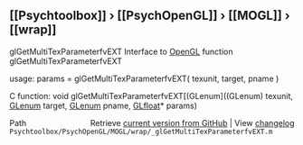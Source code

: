 ## [[Psychtoolbox]] &#8250; [[PsychOpenGL]] &#8250; [[MOGL]] &#8250; [[wrap]]

glGetMultiTexParameterfvEXT  Interface to [OpenGL](OpenGL) function glGetMultiTexParameterfvEXT  
  
usage:  params = glGetMultiTexParameterfvEXT( texunit, target, pname )  
  
C function:  void glGetMultiTexParameterfvEXT[(GLenum]((GLenum) texunit, [GLenum](GLenum) target, [GLenum](GLenum) pname, [GLfloat](GLfloat)\* params)  




<div class="code_header" style="text-align:right;">
  <span style="float:left;">Path&nbsp;&nbsp;</span> <span class="counter">Retrieve <a href=
  "https://raw.github.com/Psychtoolbox-3/Psychtoolbox-3/beta/Psychtoolbox/PsychOpenGL/MOGL/wrap/_glGetMultiTexParameterfvEXT.m">current version from GitHub</a> | View <a href=
  "https://github.com/Psychtoolbox-3/Psychtoolbox-3/commits/beta/Psychtoolbox/PsychOpenGL/MOGL/wrap/_glGetMultiTexParameterfvEXT.m">changelog</a></span>
</div>
<div class="code">
  <code>Psychtoolbox/PsychOpenGL/MOGL/wrap/_glGetMultiTexParameterfvEXT.m</code>
</div>

